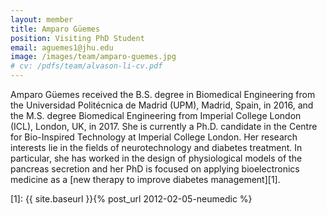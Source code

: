 ```yaml
---
layout: member
title: Amparo Güemes
position: Visiting PhD Student
email: aguemes1@jhu.edu
image: /images/team/amparo-guemes.jpg
# cv: /pdfs/team/alvason-li-cv.pdf
---
```


Amparo Güemes received the B.S. degree in Biomedical Engineering from the Universidad Politécnica de Madrid (UPM), Madrid, Spain, in 2016, and the M.S. degree Biomedical Engineering from Imperial College London (ICL), London, UK, in 2017.  She is currently a Ph.D. candidate in the Centre for Bio-Inspired Technology at Imperial College London. Her research interests lie in the fields of neurotechnology and diabetes treatment. In particular, she has worked in the design of physiological models of the pancreas secretion and her PhD is focused on applying bioelectronics medicine as a [new therapy to improve diabetes management][1].

[1]: {{ site.baseurl }}{% post_url 2012-02-05-neumedic %}
<!--
https://link.springer.com/article/10.1007/s11517-019-01950-x
https://bioelecmed.biomedcentral.com/articles/10.1186/s42234-018-0009-4
-->
